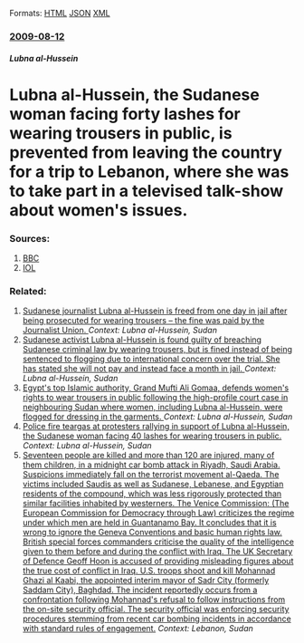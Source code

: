 
Formats: [HTML](/news/2009/08/12/lubna-al-hussein-the-sudanese-woman-facing-forty-lashes-for-wearing-trousers-in-public-is-prevented-from-leaving-the-country-for-a-trip-t.html)  [JSON](/news/2009/08/12/lubna-al-hussein-the-sudanese-woman-facing-forty-lashes-for-wearing-trousers-in-public-is-prevented-from-leaving-the-country-for-a-trip-t.json)  [XML](/news/2009/08/12/lubna-al-hussein-the-sudanese-woman-facing-forty-lashes-for-wearing-trousers-in-public-is-prevented-from-leaving-the-country-for-a-trip-t.xml)  

### [2009-08-12](/news/2009/08/12/index.md)

##### Lubna al-Hussein
#  Lubna al-Hussein, the Sudanese woman facing forty lashes for wearing trousers in public, is prevented from leaving the country for a trip to Lebanon, where she was to take part in a televised talk-show about women's issues. 




### Sources:

1. [BBC](http://news.bbc.co.uk/2/hi/africa/8197113.stm)
2. [IOL](http://www.int.iol.co.za/index.php?set_id=1&click_id=136&art_id=nw20090812001200492C146837)

### Related:

1. [ Sudanese journalist Lubna al-Hussein is freed from one day in jail after being prosecuted for wearing trousers &ndash; the fine was paid by the Journalist Union. ](/news/2009/09/8/sudanese-journalist-lubna-al-hussein-is-freed-from-one-day-in-jail-after-being-prosecuted-for-wearing-trousers-ndash-the-fine-was-paid-by.md) _Context: Lubna al-Hussein, Sudan_
2. [ Sudanese activist Lubna al-Hussein is found guilty of breaching Sudanese criminal law by wearing trousers, but is fined instead of being sentenced to flogging due to international concern over the trial. She has stated she will not pay and instead face a month in jail. ](/news/2009/09/7/sudanese-activist-lubna-al-hussein-is-found-guilty-of-breaching-sudanese-criminal-law-by-wearing-trousers-but-is-fined-instead-of-being-se.md) _Context: Lubna al-Hussein, Sudan_
3. [ Egypt's top Islamic authority, Grand Mufti Ali Gomaa, defends women's rights to wear trousers in public following the high-profile court case in neighbouring Sudan where women, including Lubna al-Hussein, were flogged for dressing in the garments. ](/news/2009/09/17/egypt-s-top-islamic-authority-grand-mufti-ali-gomaa-defends-women-s-rights-to-wear-trousers-in-public-following-the-high-profile-court-ca.md) _Context: Lubna al-Hussein, Sudan_
4. [ Police fire teargas at protesters rallying in support of Lubna al-Hussein, the Sudanese woman facing 40 lashes for wearing trousers in public. ](/news/2009/08/5/police-fire-teargas-at-protesters-rallying-in-support-of-lubna-al-hussein-the-sudanese-woman-facing-40-lashes-for-wearing-trousers-in-publ.md) _Context: Lubna al-Hussein, Sudan_
5. [ Seventeen people are killed and more than 120 are injured, many of them children, in a midnight car bomb attack in Riyadh, Saudi Arabia. Suspicions immediately fall on the terrorist movement al-Qaeda. The victims included Saudis as well as Sudanese, Lebanese, and Egyptian residents of the compound, which was less rigorously protected than similar facilities inhabited by westerners. The Venice Commission: (The European Commission for Democracy through Law) criticizes the regime under which men are held in Guantanamo Bay. It concludes that it is wrong to ignore the Geneva Conventions and basic human rights law. British special forces commanders criticise the quality of the intelligence given to them before and during the conflict with Iraq. The UK Secretary of Defence Geoff Hoon is accused of providing misleading figures about the true cost of conflict in Iraq. U.S. troops shoot and kill Mohannad Ghazi al Kaabi, the appointed interim mayor of Sadr City (formerly Saddam City), Baghdad. The incident reportedly occurs from a confrontation following Mohannad's refusal to follow instructions from the on-site security official. The security official was enforcing security procedures stemming from recent car bombing incidents in accordance with standard rules of engagement.](/news/2003/11/9/seventeen-people-are-killed-and-more-than-120-are-injured-many-of-them-children-in-a-midnight-car-bomb-attack-in-riyadh-saudi-arabia-su.md) _Context: Lebanon, Sudan_
